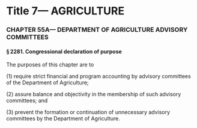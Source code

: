 
# Title 7— AGRICULTURE
### CHAPTER 55A— DEPARTMENT OF AGRICULTURE ADVISORY COMMITTEES
#### § 2281. Congressional declaration of purpose

The purposes of this chapter are to

(1) require strict financial and program accounting by advisory committees of the Department of Agriculture;

(2) assure balance and objectivity in the membership of such advisory committees; and

(3) prevent the formation or continuation of unnecessary advisory committees by the Department of Agriculture.

